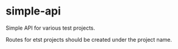 # simple-api
Simple API for various test projects.

Routes for etst projects should be created under the project name.

